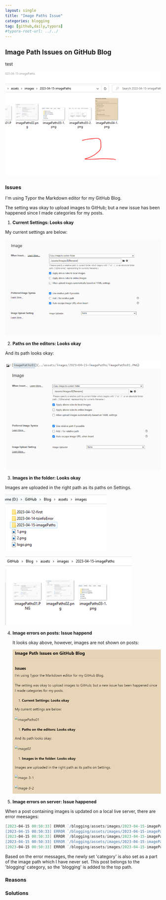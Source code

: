 ```yaml
---
layout: single
title: "Image Paths Issue"
categories: blogging
tag: [github,daily,typora]
#typora-root-url: ../../
---
```






<h2>Image Path Issues on GitHub Blog</h2>

test

![test1](../assets/images/2023-04-15-imagePaths/test1.png)





<h3>Issues</h3>

I'm using Typor the Markdown editor for my GitHub Blog. 

The setting was okay to upload images to GitHub; but a new issue has been happened since I made categories for my posts.



1. **Current Settings: Looks okay**

My current settings are below:

![imagePaths01](../assets/images/2023-04-15-imagePaths/imagePaths01.PNG)



2. **Paths on the editors: Looks okay**

And its path looks okay:

![image02](../assets/images/2023-04-15-imagePaths/imagePaths02.png)



3. **Images in the folder: Looks okay**

Images are uploaded in the right path as its paths on Settings.

![image-3-1](../assets/images/2023-04-15-imagePaths/imagePaths03-1.png)

![image-3-2](../assets/images/2023-04-15-imagePaths/imagePaths03-2.png)

4. **Image errors on posts: Issue happend**

   It looks okay above, however, images are not shown on posts:

   ![image-4-1](../assets/images/2023-04-15-imagePaths/imagePaths04-1.png)



5. **Image errors on server: Issue happened**

When a post containing images is updated on a local live server, there are error meesages:

```powershell
[2023-04-15 00:50:33] ERROR `/blogging/assets/images/2023-04-15-imagePaths/imagePaths01.PNG' not found.
[2023-04-15 00:50:33] ERROR `/blogging/assets/images/2023-04-15-imagePaths/imagePaths02.png' not found.
[2023-04-15 00:50:33] ERROR `/blogging/assets/images/2023-04-15-imagePaths/imagePaths03-1.png' not found.
[2023-04-15 00:50:33] ERROR `/blogging/assets/images/2023-04-15-imagePaths/imagePaths03-2.png' not found.
[2023-04-15 00:50:33] ERROR `/blogging/assets/images/2023-04-15-imagePaths/imagePaths04-1.png' not found.
```



Based on the error messages, the newly set 'category' is also set as a part of the image path which I have never set. This post belongs to the 'blogging' category, so the 'blogging' is added to the top path.



<h3>Reasons </h3>









<h3>Solutions</h3>



